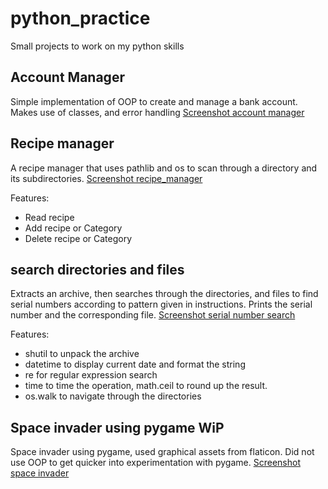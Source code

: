 # python_practice
Small projects to work on my python skills

## Account Manager
Simple implementation of OOP to create and manage a bank account. Makes use of classes, and error handling 
[Screenshot account manager](https://github.com/James-Da/python_practice/assets/66693959/b76202f4-07b9-44a7-a121-cc1571f8d2a4)

## Recipe manager
A recipe manager that uses pathlib and os to scan through a directory and its subdirectories. 
[Screenshot recipe_manager](https://github.com/James-Da/python_practice/assets/66693959/7164a801-2cff-4cb4-a207-276d870b1dcd)

Features:
- Read recipe
- Add recipe or Category
- Delete recipe or Category


## search directories and files
Extracts an archive, then searches through the directories, and files to find serial numbers according to pattern given in instructions. 
Prints the serial number and the corresponding file. 
[Screenshot serial number search](https://github.com/James-Da/python_practice/assets/66693959/637d0252-1f2a-48ad-8732-18742fad6a82)

Features:
- shutil to unpack the archive
- datetime to display current date and format the string
- re for regular expression search
- time to time the operation, math.ceil to round up the result.
- os.walk to navigate through the directories

## Space invader using pygame WiP
Space invader using pygame, used graphical assets from flaticon. Did not use OOP to get quicker into experimentation with pygame. 
[Screenshot space invader](https://github.com/James-Da/python_practice/assets/66693959/3fb07920-21fa-4e6c-ae94-223b1219dead)
